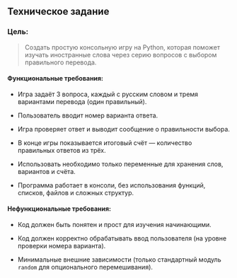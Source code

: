 ## Техническое задание
### Цель:
> Создать простую консольную игру на Python, которая поможет изучать иностранные слова через серию вопросов с выбором правильного перевода.

#### Функциональные требования:

- Игра задаёт 3 вопроса, каждый с русским словом и тремя вариантами перевода (один правильный).

- Пользователь вводит номер варианта ответа.

- Игра проверяет ответ и выводит сообщение о правильности выбора.

- В конце игры показывается итоговый счёт — количество правильных ответов из трёх.

- Использовать необходимо только переменные для хранения слов, вариантов и счёта.

 - Программа работает в консоли, без использования функций, списков, файлов и сложных структур.

#### Нефункциональные требования:

- Код должен быть понятен и прост для изучения начинающими.

- Код должен корректно обрабатывать ввод пользователя (на уровне проверки номера варианта).

- Минимальные внешние зависимости (только стандартный модуль `random` для опционального перемешивания).